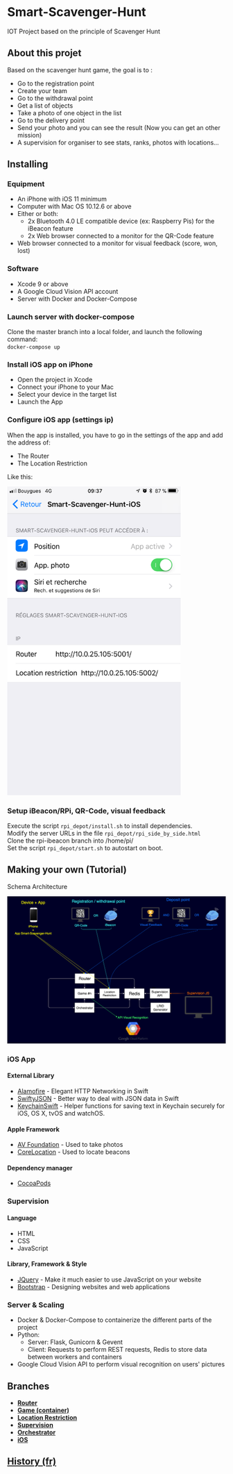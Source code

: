 # Smart-Scavenger-Hunt
IOT Project based on the principle of Scavenger Hunt



## About this projet

Based on the scavenger hunt game, the goal is to :
- Go to the registration point
- Create your team
- Go to the withdrawal point
- Get a list of objects
- Take a photo of one object in the list
- Go to the delivery point
- Send your photo and you can see the result (Now you can get an other mission)
- A supervision for organiser to see stats, ranks, photos with locations...


## Installing

### Equipment
- An iPhone with iOS 11 minimum
- Computer with Mac OS 10.12.6 or above
- Either or both:
  - 2x Bluetooth 4.0 LE compatible device (ex: Raspberry Pis) for the iBeacon feature
  - 2x Web browser connected to a monitor for the QR-Code feature
- Web browser connected to a monitor for visual feedback (score, won, lost)

### Software
- Xcode 9 or above
- A Google Cloud Vision API account
- Server with Docker and Docker-Compose

### Launch server with docker-compose

Clone the master branch into a local folder, and launch the following command:  
`docker-compose up`

### Install iOS app on iPhone

- Open the project in Xcode
- Connect your iPhone to your Mac
- Select your device in the target list
- Launch the App

### Configure iOS app (settings ip)

When the app is installed, you have to go in the settings of the app and add the address of:
- The Router
- The Location Restriction

Like this:  

<img src="https://github.com/afloury/Smart-Scavenger-Hunt/blob/master/doc/Images/settings_iOS.PNG" alt="Drawing" width="400px"/>


### Setup iBeacon/RPi, QR-Code, visual feedback

Execute the script `rpi_depot/install.sh` to install dependencies.  
Modify the server URLs in the file `rpi_depot/rpi_side_by_side.html`  
Clone the rpi-ibeacon branch into /home/pi/  
Set the script `rpi_depot/start.sh` to autostart on boot.

## Making your own (Tutorial)

Schema Architecture

<img src="https://github.com/afloury/Smart-Scavenger-Hunt/blob/master/doc/Images/schemaArchi.png" alt="Schema Architecture" width="800px"/>

### iOS App


#### External Library
- [Alamofire](https://github.com/Alamofire/Alamofire) - Elegant HTTP Networking in Swift
- [SwiftyJSON](https://github.com/SwiftyJSON/SwiftyJSON) - Better way to deal with JSON data in Swift
- [KeychainSwift](https://github.com/evgenyneu/keychain-swift) - Helper functions for saving text in Keychain securely for iOS, OS X, tvOS and watchOS.


#### Apple Framework
- [AV Foundation](https://developer.apple.com/av-foundation/) - Used to take photos
- [CoreLocation](https://developer.apple.com/documentation/corelocation) - Used to locate beacons


#### Dependency manager
- [CocoaPods](https://cocoapods.org/)

### Supervision

#### Language
- HTML
- CSS
- JavaScript

#### Library, Framework & Style
- [JQuery](https://jquery.com/) - Make it much easier to use JavaScript on your website
- [Bootstrap](https://getbootstrap.com/) - Designing websites and web applications


### Server & Scaling
- Docker & Docker-Compose to containerize the different parts of the project
- Python:
  - Server: Flask, Gunicorn & Gevent
  - Client: Requests to perform REST requests, Redis to store data between workers and containers
- Google Cloud Vision API to perform visual recognition on users' pictures

## Branches

- **[Router](https://github.com/afloury/Smart-Scavenger-Hunt/tree/router)**
- **[Game (container)](https://github.com/afloury/Smart-Scavenger-Hunt/tree/game)**
- **[Location Restriction](https://github.com/afloury/Smart-Scavenger-Hunt/tree/location-restriction)**
- **[Supervision](https://github.com/afloury/Smart-Scavenger-Hunt/tree/supervision)**
- **[Orchestrator](https://github.com/afloury/Smart-Scavenger-Hunt/tree/orchestrator)**
- **[iOS](https://github.com/afloury/Smart-Scavenger-Hunt/tree/ios)**


## [History (fr)](https://github.com/afloury/Smart-Scavenger-Hunt/blob/master/HISTORY.md)
